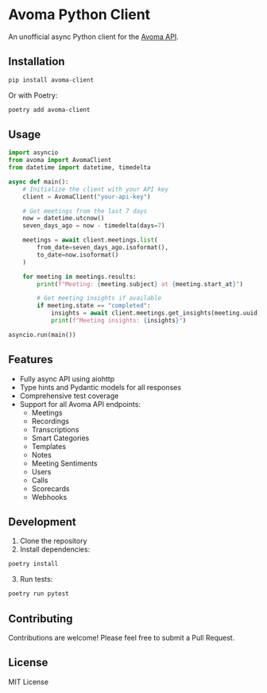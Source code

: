 # Avoma Python Client

An unofficial async Python client for the [Avoma API](https://api.avoma.com/docs).

## Installation

```bash
pip install avoma-client
```

Or with Poetry:

```bash
poetry add avoma-client
```

## Usage

```python
import asyncio
from avoma import AvomaClient
from datetime import datetime, timedelta

async def main():
    # Initialize the client with your API key
    client = AvomaClient("your-api-key")

    # Get meetings from the last 7 days
    now = datetime.utcnow()
    seven_days_ago = now - timedelta(days=7)

    meetings = await client.meetings.list(
        from_date=seven_days_ago.isoformat(),
        to_date=now.isoformat()
    )

    for meeting in meetings.results:
        print(f"Meeting: {meeting.subject} at {meeting.start_at}")

        # Get meeting insights if available
        if meeting.state == "completed":
            insights = await client.meetings.get_insights(meeting.uuid)
            print(f"Meeting insights: {insights}")

asyncio.run(main())
```

## Features

- Fully async API using aiohttp
- Type hints and Pydantic models for all responses
- Comprehensive test coverage
- Support for all Avoma API endpoints:
  - Meetings
  - Recordings
  - Transcriptions
  - Smart Categories
  - Templates
  - Notes
  - Meeting Sentiments
  - Users
  - Calls
  - Scorecards
  - Webhooks

## Development

1. Clone the repository
2. Install dependencies:

```bash
poetry install
```

3. Run tests:

```bash
poetry run pytest
```

## Contributing

Contributions are welcome! Please feel free to submit a Pull Request.

## License

MIT License
